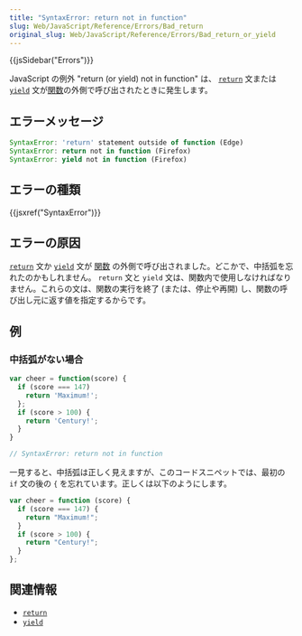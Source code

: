```yaml
---
title: "SyntaxError: return not in function"
slug: Web/JavaScript/Reference/Errors/Bad_return
original_slug: Web/JavaScript/Reference/Errors/Bad_return_or_yield
---
```


{{jsSidebar("Errors")}}

JavaScript の例外 "return (or yield) not in function" は、 [`return`](/ja/docs/Web/JavaScript/Reference/Statements/return) 文または [`yield`](/ja/docs/Web/JavaScript/Reference/Operators/yield) 文が[関数](/ja/docs/Web/JavaScript/Guide/Functions)の外側で呼び出されたときに発生します。

## エラーメッセージ

```js
SyntaxError: 'return' statement outside of function (Edge)
SyntaxError: return not in function (Firefox)
SyntaxError: yield not in function (Firefox)
```

## エラーの種類

{{jsxref("SyntaxError")}}

## エラーの原因

[`return`](/ja/docs/Web/JavaScript/Reference/Statements/return) 文か [`yield`](/ja/docs/Web/JavaScript/Reference/Operators/yield) 文が [関数](/ja/docs/Web/JavaScript/Guide/Functions) の外側で呼び出されました。どこかで、中括弧を忘れたのかもしれません。 `return` 文と `yield` 文は、関数内で使用しなければなりません。これらの文は、関数の実行を終了 (または、停止や再開) し、関数の呼び出し元に返す値を指定するからです。

## 例

### 中括弧がない場合

```js example-bad
var cheer = function(score) {
  if (score === 147)
    return 'Maximum!';
  };
  if (score > 100) {
    return 'Century!';
  }
}

// SyntaxError: return not in function
```

一見すると、中括弧は正しく見えますが、このコードスニペットでは、最初の `if` 文の後の `{` を忘れています。正しくは以下のようにします。

```js example-good
var cheer = function (score) {
  if (score === 147) {
    return "Maximum!";
  }
  if (score > 100) {
    return "Century!";
  }
};
```

## 関連情報

- [`return`](/ja/docs/Web/JavaScript/Reference/Statements/return)
- [`yield`](/ja/docs/Web/JavaScript/Reference/Operators/yield)
